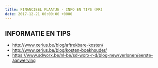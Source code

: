 ```yaml
---
title: FINANCIEEL PLAATJE - INFO EN TIPS (FR)
date: 2017-12-21 00:00:00 +0000
---
```

<div class="box">
    <div class="box-header">
        <h2>INFORMATIE EN TIPS</h2>
    </div>
    <div class="box-body">
        <ul class="list">
            <li>
                <a href="http://www.xerius.be/blog/aftrekbare-kosten/">http://www.xerius.be/blog/aftrekbare-kosten/</a>
            </li>
            <li>
                <a href="http://www.xerius.be/blog/kosten-boekhouder/">http://www.xerius.be/blog/kosten-boekhouder/</a>
            </li>
            <li>
                <a href="https://www.sdworx.be/nl-be/sd-worx-r-d/blog-new/verlonen/eerste-aanwerving">https://www.sdworx.be/nl-be/sd-worx-r-d/blog-new/verlonen/eerste-aanwerving</a>
            </li>
        </ul>
    </div>
</div>